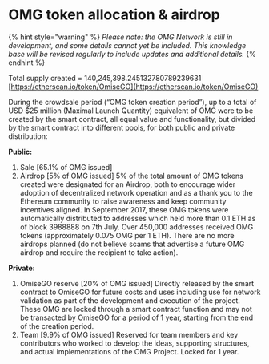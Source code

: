 # OMG token allocation & airdrop

{% hint style="warning" %}
_Please note: the OMG Network is still in development, and some details cannot yet be included. This knowledge base will be revised regularly to include updates and additional details._
{% endhint %}

Total supply created = 140,245,398.245132780789239631  
[https://etherscan.io/token/OmiseGO](https://etherscan.io/token/OmiseGO)

During the crowdsale period \(“OMG token creation period”\), up to a total of USD $25 million \(Maximal Launch Quantity\) equivalent of OMG were to be created by the smart contract, all equal value and functionality, but divided by the smart contract into different pools, for both public and private distribution:

**Public:**

1. Sale \[65.1% of OMG issued\] 
2. Airdrop \[5% of OMG issued\] 5% of the total amount of OMG tokens created were designated for an Airdrop, both to encourage wider adoption of decentralized network operation and as a thank you to the Ethereum community to raise awareness and keep community incentives aligned. In September 2017, these OMG tokens were automatically distributed to addresses which held more than 0.1 ETH as of block 3988888 on 7th July. Over 450,000 addresses received OMG tokens \(approximately 0.075 OMG per 1 ETH\). There are no more airdrops planned \(do not believe scams that advertise a future OMG airdrop and require the recipient to take action\).

**Private:**

1. OmiseGO reserve \[20% of OMG issued\] Directly released by the smart contract to OmiseGO for future costs and uses including use for network validation as part of the development and execution of the project. These OMG are locked through a smart contract function and may not be transacted by OmiseGO for a period of 1 year, starting from the end of the creation period. 
2. Team \[9.9% of OMG issued\] Reserved for team members and key contributors who worked to develop the ideas, supporting structures, and actual implementations of the OMG Project. Locked for 1 year.

